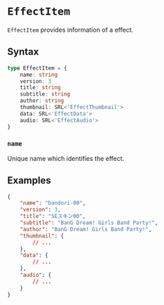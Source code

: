# `EffectItem`

`EffectItem` provides information of a effect.

## Syntax

```ts
type EffectItem = {
    name: string
    version: 3
    title: string
    subtitle: string
    author: string
    thumbnail: SRL<'EffectThumbnail'>
    data: SRL<'EffectData'>
    audio: SRL<'EffectAudio'>
}
```

### `name`

Unique name which identifies the effect.

## Examples

```json
{
    "name": "bandori-00",
    "version": 3,
    "title": "SEスキン00",
    "subtitle": "BanG Dream! Girls Band Party!",
    "author": "BanG Dream! Girls Band Party!",
    "thumbnail": {
        // ...
    },
    "data": {
        // ...
    },
    "audio": {
        // ...
    }
}
```

